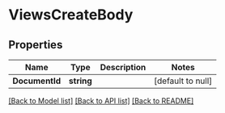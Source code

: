 # ViewsCreateBody

## Properties
Name | Type | Description | Notes
------------ | ------------- | ------------- | -------------
**DocumentId** | **string** |  | [default to null]

[[Back to Model list]](../README.md#documentation-for-models) [[Back to API list]](../README.md#documentation-for-api-endpoints) [[Back to README]](../README.md)


